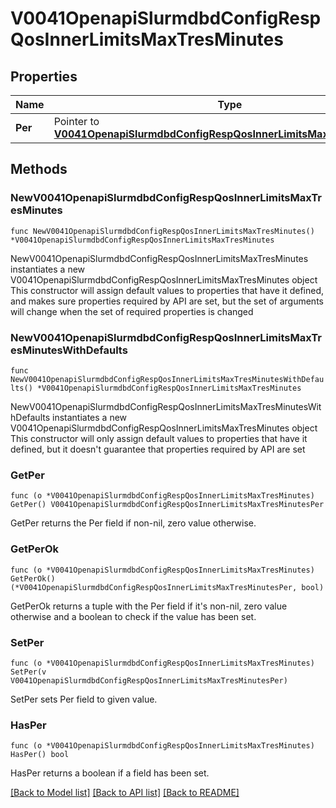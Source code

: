 # V0041OpenapiSlurmdbdConfigRespQosInnerLimitsMaxTresMinutes

## Properties

Name | Type | Description | Notes
------------ | ------------- | ------------- | -------------
**Per** | Pointer to [**V0041OpenapiSlurmdbdConfigRespQosInnerLimitsMaxTresMinutesPer**](V0041OpenapiSlurmdbdConfigRespQosInnerLimitsMaxTresMinutesPer.md) |  | [optional] 

## Methods

### NewV0041OpenapiSlurmdbdConfigRespQosInnerLimitsMaxTresMinutes

`func NewV0041OpenapiSlurmdbdConfigRespQosInnerLimitsMaxTresMinutes() *V0041OpenapiSlurmdbdConfigRespQosInnerLimitsMaxTresMinutes`

NewV0041OpenapiSlurmdbdConfigRespQosInnerLimitsMaxTresMinutes instantiates a new V0041OpenapiSlurmdbdConfigRespQosInnerLimitsMaxTresMinutes object
This constructor will assign default values to properties that have it defined,
and makes sure properties required by API are set, but the set of arguments
will change when the set of required properties is changed

### NewV0041OpenapiSlurmdbdConfigRespQosInnerLimitsMaxTresMinutesWithDefaults

`func NewV0041OpenapiSlurmdbdConfigRespQosInnerLimitsMaxTresMinutesWithDefaults() *V0041OpenapiSlurmdbdConfigRespQosInnerLimitsMaxTresMinutes`

NewV0041OpenapiSlurmdbdConfigRespQosInnerLimitsMaxTresMinutesWithDefaults instantiates a new V0041OpenapiSlurmdbdConfigRespQosInnerLimitsMaxTresMinutes object
This constructor will only assign default values to properties that have it defined,
but it doesn't guarantee that properties required by API are set

### GetPer

`func (o *V0041OpenapiSlurmdbdConfigRespQosInnerLimitsMaxTresMinutes) GetPer() V0041OpenapiSlurmdbdConfigRespQosInnerLimitsMaxTresMinutesPer`

GetPer returns the Per field if non-nil, zero value otherwise.

### GetPerOk

`func (o *V0041OpenapiSlurmdbdConfigRespQosInnerLimitsMaxTresMinutes) GetPerOk() (*V0041OpenapiSlurmdbdConfigRespQosInnerLimitsMaxTresMinutesPer, bool)`

GetPerOk returns a tuple with the Per field if it's non-nil, zero value otherwise
and a boolean to check if the value has been set.

### SetPer

`func (o *V0041OpenapiSlurmdbdConfigRespQosInnerLimitsMaxTresMinutes) SetPer(v V0041OpenapiSlurmdbdConfigRespQosInnerLimitsMaxTresMinutesPer)`

SetPer sets Per field to given value.

### HasPer

`func (o *V0041OpenapiSlurmdbdConfigRespQosInnerLimitsMaxTresMinutes) HasPer() bool`

HasPer returns a boolean if a field has been set.


[[Back to Model list]](../README.md#documentation-for-models) [[Back to API list]](../README.md#documentation-for-api-endpoints) [[Back to README]](../README.md)


